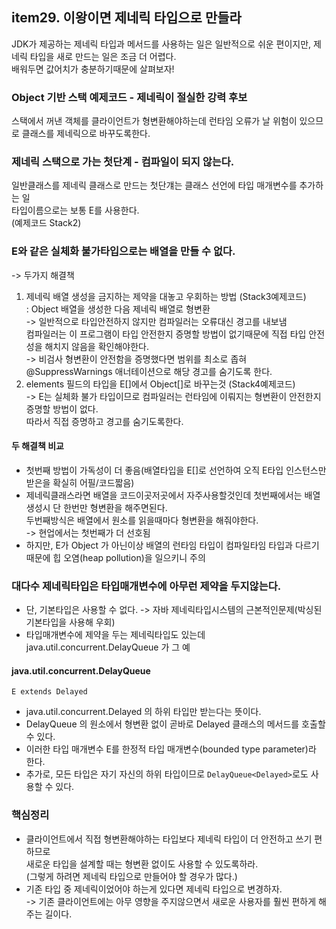 ## item29. 이왕이면 제네릭 타입으로 만들라
JDK가 제공하는 제네릭 타입과 메서드를 사용하는 일은 일반적으로 쉬운 편이지만, 제네릭 타입을 새로 만드는 일은 조금 더 어렵다.  
배워두면 값어치가 충분하기때문에 살펴보자!  

### Object 기반 스택 예제코드 - 제네릭이 절실한 강력 후보
스택에서 꺼낸 객체를 클라이언트가 형변환해야하는데 런타임 오류가 날 위험이 있으므로 클래스를 제네릭으로 바꾸도록한다.  

### 제네릭 스택으로 가는 첫단계 - 컴파일이 되지 않는다.
일반클래스를 제네릭 클래스로 만드는 첫단걔는 클래스 선언에 타입 매개변수를 추가하는 일  
타입이름으로는 보통 E를 사용한다.  
(예제코드 Stack2)  

### E와 같은 실체화 불가타입으로는 배열을 만들 수 없다.  
-> 두가지 해결책  
1. 제네릭 배열 생성을 금지하는 제약을 대놓고 우회하는 방법 (Stack3예제코드)  
: Object 배열을 생성한 다음 제네릭 배열로 형변환  
-> 일반적으로 타입안전하지 않지만 컴파일러는 오류대신 경고를 내보냄  
컴파일러는 이 프로그램이 타입 안전한지 증명할 방법이 없기때문에 직접 타입 안전성을 해치지 않음을 확인해야한다.   
-> 비검사 형변환이 안전함을 증명했다면 범위를 최소로 좁혀 @SuppressWarnings 애너테이션으로 해당 경고를 숨기도록 한다.  
2. elements 필드의 타입을 E[]에서 Object[]로 바꾸는것 (Stack4예제코드)  
-> E는 실체화 불가 타입이므로 컴파일러는 런타임에 이뤄지는 형변환이 안전한지 증명할 방법이 없다.  
따라서 직접 증명하고 경고를 숨기도록한다.  

#### 두 해결책 비교
- 첫번째 방법이 가독성이 더 좋음(배열타입을 E[]로 선언하여 오직 E타입 인스턴스만 받은을 확실히 어필/코드짧음)  
- 제네릭클래스라면 배열을 코드이곳저곳에서 자주사용할것인데 첫번째에서는 배열생성시 단 한번만 형변환을 해주면된다.  
두번째방식은 배열에서 원소를 읽을때마다 형변환을 해줘야한다.  
-> 현업에서는 첫번째가 더 선호됨  
- 하지만, E가 Object 가 아닌이상 배열의 런타임 타입이 컴파일타임 타입과 다르기때문에 힙 오염(heap pollution)을 일으키니 주의  

### 대다수 제네릭타입은 타입매개변수에 아무런 제약을 두지않는다.
- 단, 기본타입은 사용할 수 없다. -> 자바 제네릭타입시스템의 근본적인문제(박싱된 기본타입을 사용해 우회)  
- 타입매개변수에 제약을 두는 제네릭타입도 있는데 java.util.concurrent.DelayQueue 가 그 예  

#### java.util.concurrent.DelayQueue
`E extends Delayed`  
- java.util.concurrent.Delayed 의 하위 타입만 받는다는 뜻이다.  
- DelayQueue 의 원소에서 형변환 없이 곧바로 Delayed 클래스의 메서드를 호출할 수 있다.  
- 이러한 타입 매개변수 E를 한정적 타입 매개변수(bounded type parameter)라 한다.  
- 추가로, 모든 타입은 자기 자신의 하위 타입이므로 `DelayQueue<Delayed>`로도 사용할 수 있다.  

### 핵심정리
- 클라이언트에서 직접 형변환해야하는 타입보다 제네릭 타입이 더 안전하고 쓰기 편하므로  
새로운 타입을 설계할 때는 형변환 없이도 사용할 수 있도록하라.  
(그렇게 하려면 제네릭 타입으로 만들어야 할 경우가 많다.)  
- 기존 타입 중 제네릭이었어야 하는게 있다면 제네릭 타입으로 변경하자.  
-> 기존 클라이언트에는 아무 영향을 주지않으면서 새로운 사용자를 훨씬 편하게 해주는 길이다.  